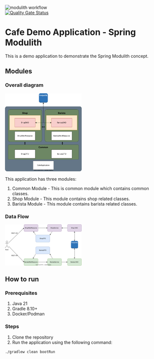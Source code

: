 ![modulith workflow](https://github.com/cafedemo/modulith/actions/workflows/gradle.yml/badge.svg)  
[![Quality Gate Status](https://sonarcloud.io/api/project_badges/measure?project=cafedemo_modulith&metric=alert_status)](https://sonarcloud.io/summary/new_code?id=cafedemo_modulith)

# Cafe Demo Application - Spring Modulith 

This is a demo application to demonstrate the Spring Modulith concept. 

## Modules

### Overall diagram

<img src="./docs/modulith.svg" alt="Modulith Demo Application" width="50%">

This application has three modules:
1. Common Module - This is common module which contains common classes.
2. Shop Module - This module contains shop related classes.
3. Barista Module - This module contains barista related classes.

### Data Flow

<img src="./docs/dataflow.svg" alt="Data Flow" width="50%">

## How to run

### Prerequisites

1. Java 21
2. Gradle 8.10+
3. Docker/Podman

### Steps

1. Clone the repository
2. Run the application using the following command:
```shell
./gradlew clean bootRun
```



